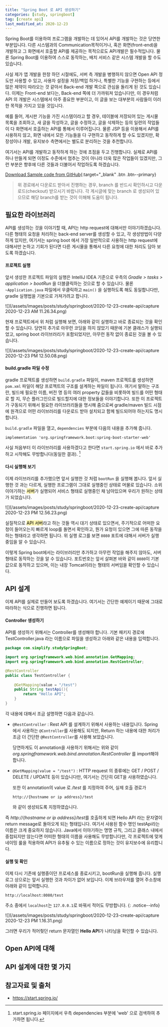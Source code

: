 ```yaml
---
title: "Spring Boot 로 API 생성하기"
categories: [study, springboot]
tag: [create api]
last_modified_at: 2020-12-23
---
```

Spring Boot를 이용하여 프로그램을 개발하는 데 있어서 API를 개발하는 것은 당연한 부분입니다. 다른 시스템과의 Communication목적이거나, 혹은 화면(front-end)을 개발하고 그 화면에서 호출할 API를 제공하는 목적으로도 API개발은 필수적입니다. 물론 Spring Boot를 이용하여 스스로 동작하는, 배치 서비스 같은 시스템 개발을 할 수도 있습니다.

사실 제가 앱 개발을 한창 하던 시절에도, 서버 측 개발을 병행하지 않으면 Open API 정도만 사용할 수 있고, 사용자 설정을 저장/백업 하거나, 특별한 기능을 구현하는 등에서 많은 제약이 따라오는 것 같아서 Back-end 개발 쪽으로 관심을 돌리게 된 것도 있습니다. 이제는 Front-end 보다는, Back-end 쪽에 더 가까워져 있습니다만, 이 경우처럼 API 의 개발은 시스템에서 아주 중요한 부분이고, 이 글을 보는 대부분의 사람들이 이러한 목적을 가지고 있을 것입니다. 

예를 들어, 게시판 기능을 가진 시스템이라고 할 경우, 테이블에 저장되어 있는 게시물 목록을 조회하고, 새 글을 작성하고, 글을 수정하고, 글을 삭제하는 등의 일련의 작업들이 다 화면에서 호출하는 API를 통해서 이루어집니다. 물론 JSP 등을 이용해서 API를 사용하지 않고, 화면 내에서 모든 기능들을 다 구현하고 동작하게 할 수도 있겠지만, 확장성이나 개발, 유지보수 측면에서는 별도로 분리하는 것을 추천합니다.

여기서는 API를 개발하고 동작하게 하는 것에 초점을 두고 진행합니다. 실제로 API를 하나 만들게 되면 이정도 수준에서 멈추는 것이 아니라 더욱 많은 작업들이 있겠지만, 그런 부분은 향후에 다른 것들과 더불어서 작업하도록 하겠습니다.

[Download Sample code from GitHub](https://github.com/linkeverything/studySpringBoot/tree/0010-create-api){:target="_blank" .btn .btn--primary}

> 위 경로에서 다운로드 받아서 진행하는 경우, branch 를 반드시 확인하시고 다운로드(checkout) 받으시기 바랍니다. 각 게시글에 맞는 branch 로 생성되어 있으므로 해당 branch를 받는 것이 이해해 도움이 됩니다.

## 필요한 라이브러리 

API를 생성하는 것을 이야기할 때, API는 http request에 대해서만 이야기하겠습니다. 다른 형태의 요청을 처리하는 back-end server를 생성할 수 있고, 각 생성방법이 다양하게 있지만, 여기서는 spring boot 에서 가장 일반적으로 사용하는 http request에 대해서만 논하고 기회가 된다면 다른 게시물을 통해서 다른 요청에 대한 처리도 담아 보도록 하겠습니다. 

#### 프로젝트 실행

앞서 생성한 프로젝트 파일의 실행은 IntelliJ IDEA 기준으로 우측의 *Gradle > tasks > application > bootRun* 을 더블클릭하는 것으로 할 수 있습니다. 물론 `~Application.java` 파일에서 우클릭하고 `main()` 을 실행하도록 해도 동일합니다만, gradle 실행법을 기본으로 가져가려고 합니다.

![](/assets/images/posts/study/springboot/2020-12-23-create-api/capture 2020-12-23 AM 11.26.34.png)

현재 프로젝트에서 위 처럼 실행해 보면, 아래와 같이 실행하고 바로 종료되는 것을 확인할 수 있습니다. 당연히 추가로 아무런 코딩을 하지 않았기 때문에 기본 클래스가 실행되었고, spring boot 라이브러리가 포함되었지만, 아무런 동작 없이 종료된 것을 볼 수 있습니다.

![](/assets/images/posts/study/springboot/2020-12-23-create-api/capture 2020-12-23 PM 12.50.08.png)

#### build.gradle 파일 수정

gradle 프로젝트를 생성하면 `build.gradle` 파일이, maven 프로젝트를 생성하면 `pom.xml` 파일이 해당 프로젝트의 구조를 설계하는 파일이 됩니다. 여기서 말하는 구조란, 빌드에 필요한 이름, 버전 명 등의 여러 property 값들을 비롯하여 빌드를 어떤 형태로 할 지, 무슨 플러그인으로 빌드할지에 대한 정보들을 이야기합니다. 또한 이 프로젝트가 구동되기 위해서 필요한 라이브러리들을 명시해 줌으로써 gradle/maven 빌드 시점에 원격으로 어떤 라이브러리를 다운로드 받아 설치되고 함께 빌드되어야 하는지도 명시합니다.

`build.gradle` 파일을 열고, `dependencies` 부분에 다음의 내용을 추가해 줍니다. 

```
implementation 'org.springframework.boot:spring-boot-starter-web'
```

사실 처음부터 이 라이브러리를 사용하겠다고 한다면 `start.spring.io` 에서 바로 추가하고 시작해도 무방합니다(동일한 결과). [^1]

#### 다시 실행해 보기

이제 라이브러리를 추가했으면 앞서 실행한 것 처럼 `bootRun` 을 실행해 봅니다. 앞서 실행한 것 과는 다르게, 실행한 프로그램이 그대로 실행중인 상태로 머물로 있습니다. 소위 이야기하는 <mark style='background-color: #fff5b1'>서버</mark>가 실행되어 서비스 형태로 실행중인 채 남아있으며 우리가 원하는 상태가 되었습니다. 

![](/assets/images/posts/study/springboot/2020-12-23-create-api/capture 2020-12-23 PM 12.56.23.png)

실질적으로 <mark style='background-color: #fff5b1'>API 서버</mark>라고 하는 것들 역시 대기 상태로 있으면서, 주기적으로 어떠한 요청이 들어오는지 빠르게 loop를 돌면서 확인하고, 뭔가 요청이 있으면 그에 따른 동작을 하는 형태라고 생각하면 됩니다. 위 실행 로그를 보면 `8080` 포트에 대해서 서버가 실행중임을 알 수 있습니다. 

이렇게 Spring boot에서는 라이브러리만 추가하고 아무런 작업을 해주지 않아도, 서버 형태로 동작하는 것을 알 수 있습니다. 포트번호는 앞서 살펴본 바와 같이 `8080`이 기본값으로 동작하고 있으며, 이는 내장 Tomcat이라는 형태의 서버임을 확인할 수 있습니다. 

## API 설계

이제 API를 실제로 만들어 보도록 하겠습니다. 여기서는 간단한 예제이기 때문에 그대로 따라하는 식으로 진행하면 됩니다. 

#### Controller 생성하기

API를 생성하기 위해서는 Controller를 생성해야 합니다. 기본 패키지 경로에 TestController.java 라는 이름으로 파일을 생성하고 아래와 같은 내용을 입력합니다.

```java
package com.simplify.studySpringBoot;

import org.springframework.web.bind.annotation.GetMapping;
import org.springframework.web.bind.annotation.RestController;

@RestController
public class TestController {
    
    @GetMapping(value = "/test")
    public String testApi(){
        return "Hello API";
    }
}
```

각 내용에 대해서 조금 설명하면 다음과 같습니다. 

- `@RestController` : Rest API 를 설계하기 위해서 사용하는 내용입니다. Spring 에서 사용하는 `@Controller`를 사용해도 되지만, Return 하는 내용에 대한 처리가 조금 더 간단한 `@RestController`를 사용해 보았습니다.
   
  당연하게도 이 annotation을 사용하기 위해서는 위와 같이 *org.springframework.web.bind.annotation.RestController* 를 import해야 합니다.

- `@GetMapping(value = "/test")` : HTTP request 의 종류에는 GET / POST / DELETE / UPDATE 등이 있습니다만, 여기서는 간단히 GET을 사용하였습니다. 

  또한 이 annotation의 value 로 */test* 를 지정하여 주어, 실제 호출 경로가 
  ```
  http://{hostname or ip address}/test
  ```
  와 같이 생성되도록 지정하였습니다. 

즉 *http://{hostname or ip address}/test*를 호출하게 되면 Hello API 라는 문자열이 return message로 돌아오게 되는 형태입니다. 여기서 사용된 함수 명인 testApi라는 이름은 크게 중요하지 않습니다. Java에서 이야기하는 명명 규칙, 그리고 클래스 내에서 중첩되지만 않는다면 어떠한 형태의 이름을 사용해도 무방합니다만, 각 프로젝트에 맞게 네이밍 룰을 적용하여 API가 유추될 수 있는 이름으로 정하는 것이 유지보수에 유리합니다.

#### 실행 및 확인

이제 다시 기존에 실행중이던 프로세스를 종료시키고, bootRun을 실행해 줍니다. 실행 로그 상으로는 앞서 실행한 것과 차이가 없어 보입니다. 이제 브라우저를 열어 주소창에 아래와 같이 입력합니다.

```
http://localhost:8080/test
```

주소 중에서 `localhost`는 `127.0.0.1`로 바꿔서 적어도 무방합니다.
{: .notice--info}

![](/assets/images/posts/study/springboot/2020-12-23-create-api/capture 2020-12-23 PM 1.16.31.png)

그러면 우리가 적어줫던 return 문자열인 **Hello API**가 나타남을 확인할 수 있습니다. 

## Open API에 대해

## API 설계에 대한 몇 가지

## 참고자료 및 출처

- <https://start.spring.io/>

[^1]: start.spring.io 페이지에서 우측 dependencies 부분에 'web' 으로 검색하여 추가하면 됩니다.